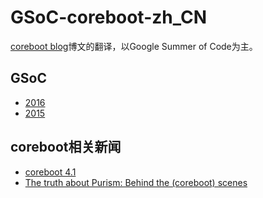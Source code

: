 # GSoC-coreboot-zh_CN

[coreboot blog](https://blogs.coreboot.org)博文的翻译，以Google Summer of Code为主。

## GSoC
* [2016](2016.md)
* [2015](2015.md)

## coreboot相关新闻
* [coreboot 4.1](news/coreboot-4.1.md)
* [The truth about Purism: Behind the (coreboot) scenes](news/truth-about-purism.md)
